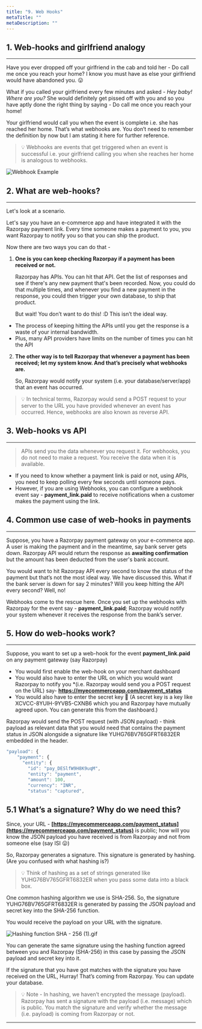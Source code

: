 ```yaml
---
title: "9. Web Hooks"
metaTitle: ""
metaDescription: ""
---
```



## 1. Web-hooks and girlfriend analogy

---

Have you ever dropped off your girlfriend in the cab and told her - Do call me once you reach your home? I know you must have as else your girlfriend would have abandoned you. 😛

What if you called your girlfriend every few minutes and asked - *Hey baby! Where are you?* She would definitely get pissed off with you and so you have aptly done the right thing by saying - Do call me once you reach your home!

Your girlfriend would call you when the event is complete i.e. she has reached her home. That’s what webhooks are. You don’t need to remember the definition by now but I am stating it here for further reference.


> 💡 Webhooks are events that get triggered when an event is successful i.e. your girlfriend calling you when she reaches her home is analogous to webhooks.


![Webhook Example](/images/api-for-pm/webhook_1.gif)

## 2. What are web-hooks?

---

Let's look at a scenario.

Let's say you have an e-commerce app and have integrated it with the Razorpay payment link. Every time someone makes a payment to you, you want Razorpay to notify you so that you can ship the product.

Now there are two ways you can do that - 

1. **One is you can keep checking Razorpay if a payment has been received or not.**
    
    Razorpay has APIs. You can hit that API. Get the list of responses and see if there's any new payment that's been recorded. Now, you could do that multiple times, and whenever you find a new payment in the response, you could then trigger your own database, to ship that product.
    

   But wait! You don’t want to do this! :D This isn’t the ideal way. 

- The process of keeping hitting the APIs until you get the response is a waste of your internal bandwidth.
- Plus, many API providers have limits on the number of times you can hit the API

2. **The other way is to tell Razorpay that whenever a payment has been received; let my system know. And that’s precisely what webhooks are.**
    
    So, Razorpay would notify your system (i.e. your database/server/app) that an event has occurred. 
    

> 💡 In technical terms, Razorpay would send a POST request to your server to the URL you have provided whenever an event has occurred. Hence, webhooks are also known as reverse API.




## 3. Web-hooks vs API

---

> APIs send you the data whenever you request it. For webhooks, you do not need to make a request. You receive the data when it is available.

- If you need to know whether a payment link is paid or not, using APIs, you need to keep polling every few seconds until someone pays.
- However, if you are using Webhooks, you can configure a webhook event say - **payment_link.paid** to receive notifications when a customer makes the payment using the link.

## 4. Common use case of web-hooks in payments

---

Suppose, you have a Razorpay payment gateway on your e-commerce app. A user is making the payment and in the meantime, say bank server gets down. Razorpay API would return the response as **awaiting confirmation** but the amount has been deducted from the user's bank account. 

You would want to hit Razorpay API every second to know the status of the payment but that’s not the most ideal way. We have discussed this. What if the bank server is down for say 2 minutes? Will you keep hitting the API every second? Well, no!

Webhooks come to the rescue here. Once you set up the webhooks with Razorpay for the event say - **payment_link.paid**; Razorpay would notify your system whenever it receives the response from the bank’s server.

## 5. How do web-hooks work?

---

Suppose, you want to set up a web-hook for the event **payment_link.paid** on any payment gateway (say Razorpay)

- You would first enable the web-hook on your merchant dashboard
- You would also have to enter the URL on which you would want Razorpay to notify you *(i.e. Razorpay would send you a POST request on the URL) say- **https://myecommerceapp.com/payment_status**
- You would also have to enter the secret key 🔐 (A secret key is a key like XCVCC-8YUIH-9YVB5-CXNB6 which you and Razorpay have mutually agreed upon. You can generate this from the dashboard.)

Razorpay would send the POST request (with JSON payload) - think payload as relevant data that you would need that contains the payment status in JSON alongside a signature like YUHG76BV765GFRT6832ER embedded in the header. 

```jsx
"payload": {
    "payment": {
      "entity": {
        "id": "pay_DESlfW9H8K9uqM",
        "entity": "payment",
        "amount": 100,
        "currency": "INR",
        "status": "captured",
```

## 5.1 What’s a signature? Why do we need this?

Since, your URL - **[https://myecommerceapp.com/payment_status](https://myecommerceapp.com/payment_status)** is public; how will you know the JSON payload you have received is from Razorpay and not from someone else (say ISI 😛)

So, Razorpay generates a signature. This signature is generated by hashing. (Are you confused with what hashing is?) 


> 💡 Think of hashing as a set of strings generated like YUHG76BV765GFRT6832ER when you pass some data into a black box.


One common hashing algorithm we use is SHA-256. So, the signature YUHG76BV765GFRT6832ER is generated by passing the JSON payload and secret key into the SHA-256 function.

You would receive the payload on your URL with the signature.

![Hashing function SHA - 256 (1).gif](/images/api-for-pm/hashing.gif)

You can generate the same signature using the hashing function agreed between you and Razorpay (SHA-256) in this case by passing the JSON payload and secret key into it.

If the signature that you have got matches with the signature you have received on the URL, Hurray! That’s coming from Razorpay. You can update your database. 



> 💡 Note - In hashing, we haven’t encrypted the message (payload). Razorpay has sent a signature with the payload (i.e. message) which is public. You match the signature and verify whether the message (i.e. payload) is coming from Razorpay or not.




---

